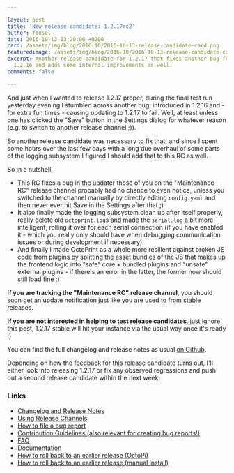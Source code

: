 ```yaml
---

layout: post
title: 'New release candidate: 1.2.17rc2'
author: foosel
date: 2016-10-13 13:20:00 +0200
card: /assets/img/blog/2016-10/2016-10-13-release-candidate-card.png
featuredimage: /assets/img/blog/2016-10/2016-10-13-release-candidate-card.png
excerpt: Another release candidate for 1.2.17 that fixes another bug from
  1.2.16 and adds some internal improvements as well.
comments: false

---
```


And just when I wanted to release 1.2.17 proper, during the final test
run yesterday evening I stumbled across another bug, introduced in 
1.2.16 and - for extra fun times - causing updating to 1.2.17 to fail. 
Well, at least unless one has clicked the "Save" button in the Settings 
dialog for whatever reason (e.g. to switch to another release channel ;)).

So another release candidate was necessary to fix that, and since I
spent some hours over the last few days with a long due overhaul of some 
parts of the logging subsystem I figured I should add that to this RC as
well.

So in a nutshell:

  * This RC fixes a bug in the updater those of you on the 
    "Maintenance RC" release channel probably had no chance to even 
    notice, unless you switched to the channel manually by directly 
    editing `config.yaml` and then never ever hit Save in the Settings
    after that ;)
  * It also finally made the logging subsystem clean up after itself 
    properly, really delete old `octoprint.log`s and made the `serial.log`
    a bit more intelligent, rolling it over for each serial connection 
    (if you have enabled it - which you really only should have when
    debugging communication issues or during development if necessary).
  * And finally I made OctoPrint as a whole more resilient against 
    broken JS code from plugins by splitting the asset bundles of the 
    JS that makes up the frontend logic into "safe" core + bundled plugins
    and "unsafe" external plugins - if there's an error in the latter, 
    the former now should still load fine :)

**If you are tracking the "Maintenance RC" release channel**, you
should soon get an update notification just like you are used to from
stable releases.

**If you are not interested in helping to test release candidates**, just
ignore this post, 1.2.17 stable will hit your instance via the usual
way once it's ready :)

You can find the full changelog and release notes as usual 
[on Github](https://github.com/foosel/OctoPrint/releases/tag/1.2.17rc2).

Depending on how the feedback for this release candidate turns out, I'll
either look into releasing 1.2.17 or fix any observed regressions and push 
out a second release candidate within the next week.

### Links

  * [Changelog and Release Notes](https://github.com/foosel/OctoPrint/releases/tag/1.2.17rc2)
  * [Using Release Channels](https://github.com/foosel/OctoPrint/wiki/Using-Release-Channels)
  * [How to file a bug report](https://github.com/foosel/OctoPrint/blob/master/CONTRIBUTING.md#how-to-file-a-bug-report)
  * [Contribution Guidelines (also relevant for creating bug reports!)](https://github.com/foosel/OctoPrint/blob/master/CONTRIBUTING.md)
  * [FAQ](https://github.com/foosel/OctoPrint/wiki/FAQ)
  * [Documentation](http://docs.octoprint.org/)
  * [How to roll back to an earlier release (OctoPi)](https://github.com/foosel/OctoPrint/wiki/FAQ#how-can-i-revert-to-an-older-version-of-the-octoprint-installation-on-my-octopi-image)
  * [How to roll back to an earlier release (manual install)](https://github.com/foosel/OctoPrint/wiki/FAQ#how-can-i-roll-back-to-an-earlier-version-after-an-update)
